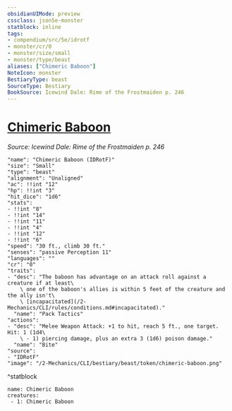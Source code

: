 ```yaml
---
obsidianUIMode: preview
cssclass: json5e-monster
statblock: inline
tags:
- compendium/src/5e/idrotf
- monster/cr/0
- monster/size/small
- monster/type/beast
aliases: ["Chimeric Baboon"]
NoteIcon: monster
BestiaryType: beast
SourceType: Bestiary
BookSource: Icewind Dale: Rime of the Frostmaiden p. 246
---
```

# [Chimeric Baboon](2-Mechanics/CLI/bestiary/beast/chimeric-baboon-idrotf.md)
*Source: Icewind Dale: Rime of the Frostmaiden p. 246*  

```statblock
"name": "Chimeric Baboon (IDRotF)"
"size": "Small"
"type": "beast"
"alignment": "Unaligned"
"ac": !!int "12"
"hp": !!int "3"
"hit_dice": "1d6"
"stats":
- !!int "8"
- !!int "14"
- !!int "11"
- !!int "4"
- !!int "12"
- !!int "6"
"speed": "30 ft., climb 30 ft."
"senses": "passive Perception 11"
"languages": ""
"cr": "0"
"traits":
- "desc": "The baboon has advantage on an attack roll against a creature if at least\
    \ one of the baboon's allies is within 5 feet of the creature and the ally isn't\
    \ [incapacitated](/2-Mechanics/CLI/rules/conditions.md#incapacitated)."
  "name": "Pack Tactics"
"actions":
- "desc": "Melee Weapon Attack: +1 to hit, reach 5 ft., one target. Hit: 1 (1d4\
    \ - 1) piercing damage, plus an extra 3 (1d6) poison damage."
  "name": "Bite"
"source":
- "IDRotF"
"image": "/2-Mechanics/CLI/bestiary/beast/token/chimeric-baboon.png"
```
^statblock

```encounter-table
name: Chimeric Baboon
creatures:
 - 1: Chimeric Baboon
```